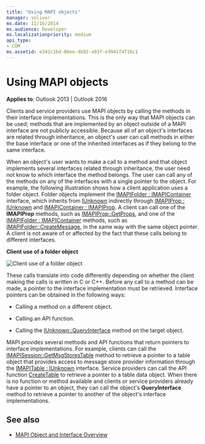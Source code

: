 ```yaml
---
title: "Using MAPI objects"
manager: soliver
ms.date: 11/16/2014
ms.audience: Developer
ms.localizationpriority: medium
api_type:
- COM
ms.assetid: e342c1bd-8bee-4b02-a93f-e3941f4716c1
---
```


# Using MAPI objects

**Applies to**: Outlook 2013 | Outlook 2016 
  
Clients and service providers use MAPI objects by calling the methods in their interface implementations. This is the only way that MAPI objects can be used; methods that are implemented by an object outside of a MAPI interface are not publicly accessible. Because all of an object's interfaces are related through inheritance, an object's user can call methods in either the base interface or one of the inherited interfaces as if they belong to the same interface. 
  
When an object's user wants to make a call to a method and that object implements several interfaces related through inheritance, the user need not know to which interface the method belongs. The user can call any of the methods on any of the interfaces with a single pointer to the object. For example, the following illustration shows how a client application uses a folder object. Folder objects implement the [IMAPIFolder : IMAPIContainer](imapifolderimapicontainer.md) interface, which inherits from [IUnknown](https://msdn.microsoft.com/library/33f1d79a-33fc-4ce5-a372-e08bda378332%28Office.15%29.aspx) indirectly through [IMAPIProp : IUnknown](imapipropiunknown.md) and [IMAPIContainer : IMAPIProp](imapicontainerimapiprop.md). A client can call one of the **IMAPIProp** methods, such as [IMAPIProp::GetProps](imapiprop-getprops.md), and one of the [IMAPIFolder : IMAPIContainer](imapifolderimapicontainer.md) methods, such as [IMAPIFolder::CreateMessage](imapifolder-createmessage.md), in the same way with the same object pointer. A client is not aware of or affected by the fact that these calls belong to different interfaces.
  
**Client use of a folder object**
  
![Client use of a folder object](media/amapi_40.gif "Client use of a folder object")
  
These calls translate into code differently depending on whether the client making the calls is written in C or C++. Before any call to a method can be made, a pointer to the interface implementation must be retrieved. Interface pointers can be obtained in the following ways:
  
- Calling a method on a different object.
    
- Calling an API function.
    
- Calling the [IUnknown::QueryInterface](https://msdn.microsoft.com/library/54d5ff80-18db-43f2-b636-f93ac053146d%28Office.15%29.aspx) method on the target object. 
    
MAPI provides several methods and API functions that return pointers to interface implementations. For example, clients can call the [IMAPISession::GetMsgStoresTable](imapisession-getmsgstorestable.md) method to retrieve a pointer to a table object that provides access to message store provider information through the [IMAPITable : IUnknown](imapitableiunknown.md) interface. Service providers can call the API function [CreateTable](createtable.md) to retrieve a pointer to a table data object. When there is no function or method available and clients or service providers already have a pointer to an object, they can call the object's **QueryInterface** method to retrieve a pointer to another of the object's interface implementations. 
  
## See also

- [MAPI Object and Interface Overview](mapi-object-and-interface-overview.md)

